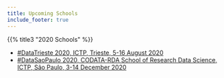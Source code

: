 ```yaml
---
title: Upcoming Schools
include_footer: true
---
```


<a id="upcoming-schools">{{% title3 "2020 Schools" %}}</a>

<ul>

<li><a href="#">#DataTrieste 2020, ICTP, Trieste, 5-16 August 2020</a></li>

<li><a href="#" target="_blank">#DataSaoPaulo 2020, CODATA-RDA School of Research Data Science, ICTP, São Paulo, 3-14 December 2020</a></li>

</ul>

